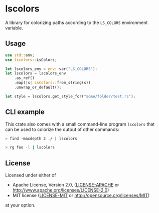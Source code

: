 # lscolors

A library for colorizing paths according to the `LS_COLORS` environment variable.

## Usage

```rust
use std::env;
use lscolors::LsColors;

let lscolors_env = env::var("LS_COLORS");
let lscolors = lscolors_env
    .as_ref()
    .map(|s| LsColors::from_string(s))
    .unwrap_or_default();

let style = lscolors.get_style_for("some/folder/test.rs");
```

## CLI example

This crate also comes with a small command-line program `lscolors` that
can be used to colorize the output of other commands:
```bash
> find -maxdepth 2 ./ | lscolors

> rg foo -l | lscolors
```

## License

Licensed under either of

 * Apache License, Version 2.0, ([LICENSE-APACHE](LICENSE-APACHE) or http://www.apache.org/licenses/LICENSE-2.0)
 * MIT license ([LICENSE-MIT](LICENSE-MIT) or http://opensource.org/licenses/MIT)

at your option.
